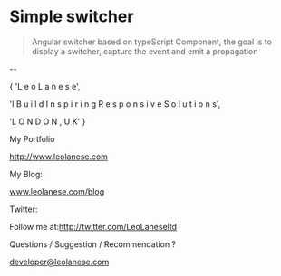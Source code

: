 # Simple switcher

> Angular switcher based on typeScript Component, the goal is to display a switcher, capture the event and emit a propagation 
> 
--

{ 'L e o L a n e s e',

'I B u i l d I n s p i r i n g R e s p o n s i v e S o l u t i o n s',

'L O N D O N , U K' }

My Portfolio

http://www.leolanese.com

My Blog:

www.leolanese.com/blog

Twitter:

Follow me at:http://twitter.com/LeoLaneseltd

Questions / Suggestion / Recommendation ?

developer@leolanese.com
